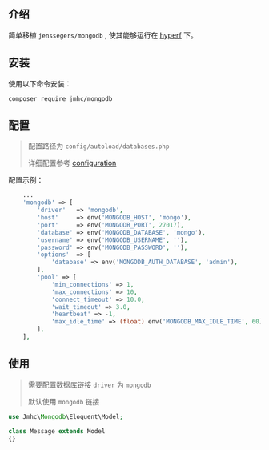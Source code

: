 ## 介绍

简单移植 `jenssegers/mongodb` , 使其能够运行在 [hyperf](https://github.com/hyperf/hyperf) 下。

## 安装

使用以下命令安装：
```
composer require jmhc/mongodb
```

## 配置

> 配置路径为 `config/autoload/databases.php` 
>
> 详细配置参考 [configuration](https://github.com/jenssegers/laravel-mongodb#configuration)

配置示例：
```php
    ...
    'mongodb' => [
        'driver'   => 'mongodb',
        'host'     => env('MONGODB_HOST', 'mongo'),
        'port'     => env('MONGODB_PORT', 27017),
        'database' => env('MONGODB_DATABASE', 'mongo'),
        'username' => env('MONGODB_USERNAME', ''),
        'password' => env('MONGODB_PASSWORD', ''),
        'options'  => [
            'database' => env('MONGODB_AUTH_DATABASE', 'admin'),
        ],
        'pool' => [
            'min_connections' => 1,
            'max_connections' => 10,
            'connect_timeout' => 10.0,
            'wait_timeout' => 3.0,
            'heartbeat' => -1,
            'max_idle_time' => (float) env('MONGODB_MAX_IDLE_TIME', 60),
        ],
    ],
```

## 使用

> 需要配置数据库链接 `driver` 为 `mongodb`
> 
> 默认使用 `mongodb` 链接

```php
use Jmhc\Mongodb\Eloquent\Model;

class Message extends Model
{}
```
